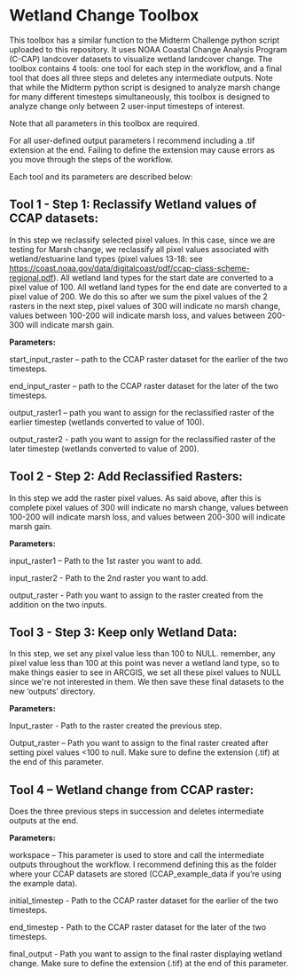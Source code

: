 # Wetland Change Toolbox

This toolbox has a similar function to the Midterm Challenge python script uploaded to this repository. It uses  NOAA Coastal Change Analysis Program (C-CAP) landcover datasets to visualize wetland landcover change. The toolbox contains 4 tools: one tool for each step in the workflow, and a final tool that does all three steps and deletes any intermediate outputs. Note that while the Midterm python script is designed to analyze marsh change for many different timesteps simultaneously, this toolbox is designed to analyze change only between 2 user-input timesteps of interest.  

Note that all parameters in this toolbox are required. 

For all user-defined output parameters I recommend including a .tif extension at the end. Failing to define the extension may cause errors as you move through the steps of the workflow. 

Each tool and its parameters are described below: 



## **Tool 1** - Step 1: Reclassify Wetland values of CCAP datasets: 

In this step we reclassify selected pixel values. In this case, since we are testing for Marsh change, we reclassify all pixel values associated with wetland/estuarine land types (pixel values 13-18: see https://coast.noaa.gov/data/digitalcoast/pdf/ccap-class-scheme-regional.pdf). All wetland land types for the start date are converted to a pixel value of 100. All wetland land types for the end date are converted to a pixel value of 200. We do this so after we sum the pixel values of the 2 rasters in the next step, pixel values of 300 will indicate no marsh change, values between 100-200 will indicate marsh loss, and values between 200-300 will indicate marsh gain. 

**Parameters:**

  start_input_raster – path to the CCAP raster dataset for the earlier of the two timesteps. 
  
  end_input_raster – path to the CCAP raster dataset for the later of the two timesteps.
  
  output_raster1 – path you want to assign for the reclassified raster of the earlier timestep (wetlands converted to value of 100).  
  
  output_raster2 - path you want to assign for the reclassified raster of the later timestep (wetlands converted to value of 200).  

## **Tool 2** - Step 2: Add Reclassified Rasters: 

In this step we add the raster pixel values. As said above, after this is complete pixel values of 300 will indicate no marsh change, values between 100-200 will indicate marsh loss, and values between 200-300 will indicate marsh gain.

**Parameters:** 

  input_raster1 – Path to the 1st raster you want to add.
  
  input_raster2 - Path to the 2nd raster you want to add.
  
  output_raster - Path you want to assign to the raster created from the addition on the two inputs. 

## **Tool 3** - Step 3: Keep only Wetland Data: 

In this step, we set any pixel value less than 100 to NULL. remember, any pixel value less than 100 at this point was never a wetland land type, so to make things easier to see in ARCGIS, we set all these pixel values to NULL since we're not interested in them. We then save these final datasets to the new ‘outputs’ directory.

**Parameters:**

  Input_raster - Path to the raster created the previous step. 
  
  Output_raster – Path you want to assign to the final raster created after setting pixel values <100 to null.  Make sure to define the extension (.tif) at the end of this parameter. 

## **Tool 4** – Wetland change from CCAP raster: 

Does the three previous steps in succession and deletes intermediate outputs at the end.  

**Parameters:**

  workspace – This parameter is used to store and call the intermediate outputs throughout the workflow. I recommend defining this as the folder where your CCAP datasets are stored (CCAP_example_data if you’re using the example data). 
  
  initial_timestep - Path to the CCAP raster dataset for the earlier of the two timesteps.
  
  end_timestep - Path to the CCAP raster dataset for the later of the two timesteps.
  
  final_output - Path you want to assign to the final raster displaying wetland change. Make sure to define the extension (.tif) at the end of this parameter. 
